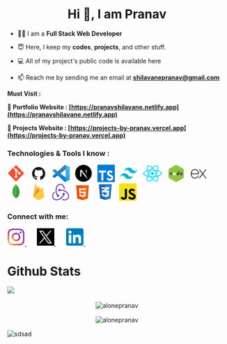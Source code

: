 <!---
alonepranav/alonepranav is a ✨ special ✨ repository because its `README.md` (this file) appears on your GitHub profile.
You can click the Preview link to take a look at your changes.
--->

<h1 align="center">Hi 👋, I am Pranav</h1>


- 🧑‍💻 I am a **Full Stack Web Developer**

<!-- - 🌱 I’m currently working on projects and looking for opportunity to work with peoples.-->

- 😇 Here, I keep my **codes**, **projects**, and other stuff.

-  💻 All of my project's public code is available here

- 📫 Reach me by sending me an email at <a href="mailto:shilavanepranav@gmail.com?subject=Contact&&body=Github - Contact Pranav">**shilavanepranav@gmail.com**</a> 





**Must Visit :**

**🔗 Portfolio Website : [https://pranavshilavane.netlify.app](https://pranavshilavane.netlify.app)**

**🔗 Projects Website : [https://projects-by-pranav.vercel.app](https://projects-by-pranav.vercel.app)**





<h3 align="left">Technologies & Tools I know : </h3>
<p align="left">
<img src="./img/git.png" title="Git" alt="Git" width="40" height="40"/>&nbsp;&nbsp;
<img src="./img/github.png" title="Github" alt="Github" width="40" height="40"/>&nbsp;&nbsp;
<img src="./img/vscode.png" title="VS Code" alt="VS Code" width="40" height="40"/>&nbsp;&nbsp;
<img src="./img/nextjs.png" title="NextJS" alt="NextJS" width="40" height="40"/>&nbsp;&nbsp;
<img src="./img/typescript.png" title="Typescript" alt="Typescript" width="40" height="40"/>&nbsp;&nbsp;
<img src="./img/tailwindcss.png" title="Tailwind CSS" alt="Tailwind CSS" width="40" height="40"/>&nbsp;&nbsp;
<img src="./img/reactjs.png" title="ReactJS" alt="ReactJS" width="45" height="40"/>&nbsp;&nbsp;
<img src="./img/nodejs.jpg" title="NodeJS" alt="NodeJS" width="40" height="40"/>&nbsp;&nbsp;
<img src="./img/expressjs.png" title="ExpressJS" alt="ExpressJS" width="40" height="40"/>&nbsp;&nbsp;
<img src="./img/mongodb.png" title="MongoDB" alt="MongoDB" width="40" height="40"/>&nbsp;&nbsp;
<img src="./img/firebase.png" title="Firebase" alt="Firebase" width="39" height="40"/>&nbsp;&nbsp;
<img src="./img/redux.png" title="Redux" alt="Redux" width="39" height="40"/>&nbsp;&nbsp;
<img src="./img/html.png" title="HTML" alt="HTML" width="40" height="40"/>&nbsp;&nbsp;
<img src="./img/css.png" title="CSS" alt="CSS" width="40" height="40"/>&nbsp;&nbsp;
<img src="./img/js.png" title="Javascript" alt="Javascrip" width="40" height="40"/>&nbsp;&nbsp;
</p>





<h3 align="left">Connect with me:</h3>
<a href="https://instagram.com/pranavshilavane" target="_blank">
<img src="./img/instagram.png" title="Instagram" alt="Instagra Logo" width="40" height="40"/>
</a>&nbsp;&nbsp;&nbsp;&nbsp;&nbsp;
<a href="https://twitter.com/pranavshilavane" target="_blank">
 <img src="./img/x.png" title="Twitter" alt="Twitter Logo" width="40" height="40"/>
</a>&nbsp;&nbsp;&nbsp;&nbsp;&nbsp;
<a href="https://www.linkedin.com/in/pranav-shilavane-9245b8236/" target="_blank">
<img src="./img/linked.png" title="Javascript" alt="c" width="40" height="40"/>&nbsp;
</a>





<br/>

# Github Stats


[![](https://visitcount.itsvg.in/api?id=alonepranav&icon=1&color=1)](https://visitcount.itsvg.in)
</p>

<p align="center">
<img align="center" src="https://github-readme-stats.vercel.app/api/top-langs/?username=alonepranav&hide_border=false&include_all_commits=truese&count_private=true&layout=compact" alt="alonepranav" />
</p>

<p align="center">
<img align="center" src="https://github-readme-stats.vercel.app/api?username=alonepranav&show_icons=true&locale=en" alt="alonepranav" />
<br/>
<p><img align="center" src="https://github-readme-streak-stats.herokuapp.com/?user=alonepranav&" alt="sdsad" /></p>
</p>
